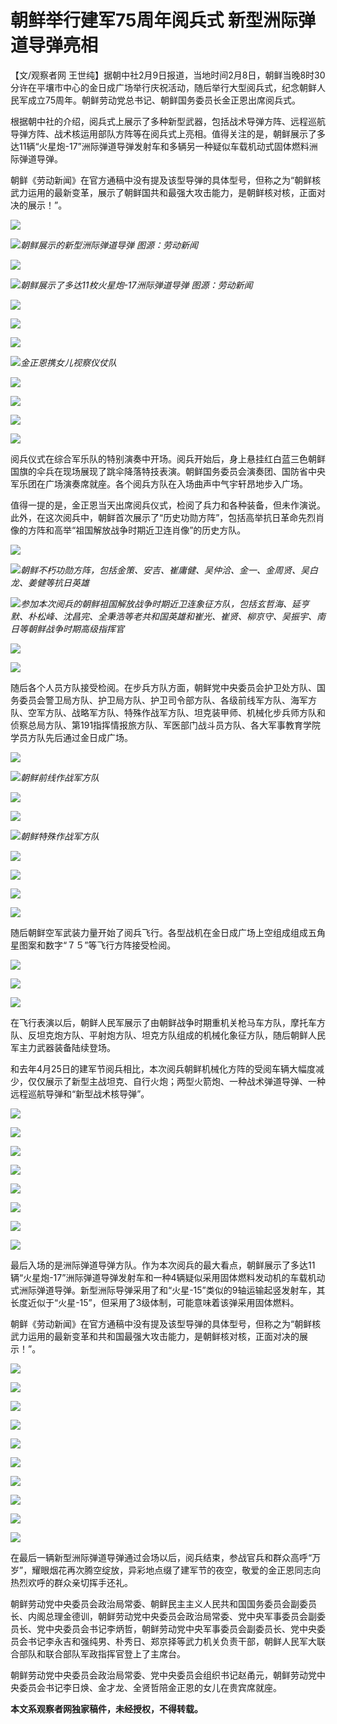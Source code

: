 # 朝鲜举行建军75周年阅兵式 新型洲际弹道导弹亮相

【文/观察者网
王世纯】据朝中社2月9日报道，当地时间2月8日，朝鲜当晚8时30分许在平壤市中心的金日成广场举行庆祝活动，随后举行大型阅兵式，纪念朝鲜人民军成立75周年。朝鲜劳动党总书记、朝鲜国务委员长金正恩出席阅兵式。

根据朝中社的介绍，阅兵式上展示了多种新型武器，包括战术导弹方阵、远程巡航导弹方阵、战术核运用部队方阵等在阅兵式上亮相。值得关注的是，朝鲜展示了多达11辆“火星炮-17”洲际弹道导弹发射车和多辆另一种疑似车载机动式固体燃料洲际弹道导弹。

朝鲜《劳动新闻》在官方通稿中没有提及该型导弹的具体型号，但称之为“朝鲜核武力运用的最新变革，展示了朝鲜国共和最强大攻击能力，是朝鲜核对核，正面对决的展示！”。

![](https://inews.gtimg.com/newsapp_bt/0/15653822933/1000)

![](https://inews.gtimg.com/newsapp_bt/0/15653822901/1000)_朝鲜展示的新型洲际弹道导弹
图源：劳动新闻_

![](https://inews.gtimg.com/newsapp_bt/0/15653822867/1000)

![](https://inews.gtimg.com/newsapp_bt/0/15653822916/1000)_朝鲜展示了多达11枚火星炮-17洲际弹道导弹
图源：劳动新闻_

![](https://inews.gtimg.com/newsapp_bt/0/15653822846/1000)

![](https://inews.gtimg.com/newsapp_bt/0/15653822866/1000)

![](https://inews.gtimg.com/newsapp_bt/0/15653822857/1000)

![](https://inews.gtimg.com/newsapp_bt/0/15653822884/1000)_金正恩携女儿视察仪仗队_

![](https://inews.gtimg.com/newsapp_bt/0/15653822828/1000)

![](https://inews.gtimg.com/newsapp_bt/0/15653822839/1000)

![](https://inews.gtimg.com/newsapp_bt/0/15653822889/1000)

![](https://inews.gtimg.com/newsapp_bt/0/15653822836/1000)

阅兵仪式在综合军乐队的特别演奏中开场。阅兵开始后，身上悬挂红白蓝三色朝鲜国旗的伞兵在现场展现了跳伞降落特技表演。朝鲜国务委员会演奏团、国防省中央军乐团在广场演奏席就座。各个阅兵方队在入场曲声中气宇轩昂地步入广场。

值得一提的是，金正恩当天出席阅兵仪式，检阅了兵力和各种装备，但未作演说。此外，在这次阅兵中，朝鲜首次展示了“历史功勋方阵”，包括高举抗日革命先烈肖像的方阵和高举“祖国解放战争时期近卫连肖像”的历史方队。

![](https://inews.gtimg.com/newsapp_bt/0/15653822886/1000)

![](https://inews.gtimg.com/newsapp_bt/0/15653822868/1000)_朝鲜不朽功勋方阵，包括金策、安吉、崔庸健、吴仲洽、金一、金周贤、吴白龙、姜健等抗日英雄_

![](https://inews.gtimg.com/newsapp_bt/0/15653822837/1000)_参加本次阅兵的朝鲜祖国解放战争时期近卫连象征方队，包括玄哲海、延亨默、朴松峰、沈昌完、全秉浩等老共和国英雄和崔光、崔贤、柳京守、吴振宇、南日等朝鲜战争时期高级指挥官_

![](https://inews.gtimg.com/newsapp_bt/0/15653822854/1000)

![](https://inews.gtimg.com/newsapp_bt/0/15653822834/1000)

随后各个人员方队接受检阅。在步兵方队方面，朝鲜党中央委员会护卫处方队、国务委员会警卫局方队、护卫局方队、护卫司令部方队、各级前线军方队、海军方队、空军方队、战略军方队、特殊作战军方队、坦克装甲师、机械化步兵师方队和侦察总局方队、第191指挥情报旅方队、军医部门战斗员方队、各大军事教育学院学员方队先后通过金日成广场。

![](https://inews.gtimg.com/newsapp_bt/0/15653822873/1000)

![](https://inews.gtimg.com/newsapp_bt/0/15653822844/1000)_朝鲜前线作战军方队_

![](https://inews.gtimg.com/newsapp_bt/0/15653822830/1000)

![](https://inews.gtimg.com/newsapp_bt/0/15653822845/1000)

![](https://inews.gtimg.com/newsapp_bt/0/15653822893/1000)_朝鲜特殊作战军方队_

![](https://inews.gtimg.com/newsapp_bt/0/15653822858/1000)

![](https://inews.gtimg.com/newsapp_bt/0/15653822865/1000)

![](https://inews.gtimg.com/newsapp_bt/0/15653822847/1000)

![](https://inews.gtimg.com/newsapp_bt/0/15653822875/1000)

随后朝鲜空军武装力量开始了阅兵飞行。各型战机在金日成广场上空组成组成五角星图案和数字“７５”等飞行方阵接受检阅。

![](https://inews.gtimg.com/newsapp_bt/0/15653822826/1000)

![](https://inews.gtimg.com/newsapp_bt/0/15653822855/1000)

![](https://inews.gtimg.com/newsapp_bt/0/15653822874/1000)

在飞行表演以后，朝鲜人民军展示了由朝鲜战争时期重机关枪马车方队，摩托车方队、反坦克炮方队、平射炮方队、坦克方队组成的机械化象征方队，随后朝鲜人民军主力武器装备陆续登场。

和去年4月25日的建军节阅兵相比，本次阅兵朝鲜机械化方阵的受阅车辆大幅度减少，仅仅展示了新型主战坦克、自行火炮；两型火箭炮、一种战术弹道导弹、一种远程巡航导弹和“新型战术核导弹”。

![](https://inews.gtimg.com/newsapp_bt/0/15653822841/1000)

![](https://inews.gtimg.com/newsapp_bt/0/15653822848/1000)

![](https://inews.gtimg.com/newsapp_bt/0/15653822869/1000)

![](https://inews.gtimg.com/newsapp_bt/0/15653822864/1000)

![](https://inews.gtimg.com/newsapp_bt/0/15653822827/1000)

![](https://inews.gtimg.com/newsapp_bt/0/15653822863/1000)

![](https://inews.gtimg.com/newsapp_bt/0/15653822862/1000)

![](https://inews.gtimg.com/newsapp_bt/0/15653822832/1000)

最后入场的是洲际弹道导弹方队。作为本次阅兵的最大看点，朝鲜展示了多达11辆“火星炮-17”洲际弹道导弹发射车和一种4辆疑似采用固体燃料发动机的车载机动式洲际弹道导弹。新型洲际导弹采用了和“火星-15”类似的9轴运输起竖发射车，其长度近似于“火星-15”，但采用了3级体制，可能意味着该弹采用固体燃料。

朝鲜《劳动新闻》在官方通稿中没有提及该型导弹的具体型号，但称之为“朝鲜核武力运用的最新变革和共和国最强大攻击能力，是朝鲜核对核，正面对决的展示！”。

![](https://inews.gtimg.com/newsapp_bt/0/15653822853/1000)

![](https://inews.gtimg.com/newsapp_bt/0/15653822838/1000)

![](https://inews.gtimg.com/newsapp_bt/0/15653822876/1000)

![](https://inews.gtimg.com/newsapp_bt/0/15653822840/1000)

![](https://inews.gtimg.com/newsapp_bt/0/15653822833/1000)

![](https://inews.gtimg.com/newsapp_bt/0/15653822829/1000)

![](https://inews.gtimg.com/newsapp_bt/0/15653822835/1000)

![](https://inews.gtimg.com/newsapp_bt/0/15653822842/1000)

![](https://inews.gtimg.com/newsapp_bt/0/15653822850/1000)

![](https://inews.gtimg.com/newsapp_bt/0/15653822856/1000)

在最后一辆新型洲际弹道导弹通过会场以后，阅兵结束，参战官兵和群众高呼“万岁”，耀眼烟花再次腾空绽放，异彩地点缀了建军节的夜空，敬爱的金正恩同志向热烈欢呼的群众亲切挥手还礼。

朝鲜劳动党中央委员会政治局常委、朝鲜民主主义人民共和国国务委员会副委员长、内阁总理金德训，朝鲜劳动党中央委员会政治局常委、党中央军事委员会副委员长、党中央委员会书记李炳哲，朝鲜劳动党中央军事委员会副委员长、党中央委员会书记李永吉和强纯男、朴秀日、郑京择等武力机关负责干部，朝鲜人民军大联合部队和联合部队军政指挥官登上了主席台。

朝鲜劳动党中央委员会政治局常委、党中央委员会组织书记赵甬元，朝鲜劳动党中央委员会书记李日焕、金才龙、全贤哲陪金正恩的女儿在贵宾席就座。

**本文系观察者网独家稿件，未经授权，不得转载。**

